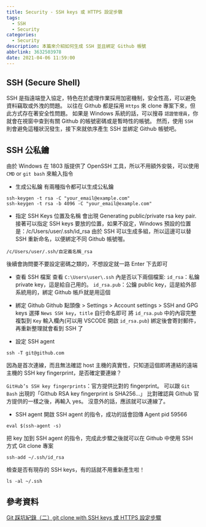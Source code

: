 ```yaml
---
title: Security - SSH keys 或 HTTPS 設定步驟
tags:
  - SSH
  - Security
categories:
  - Security
description: 本篇來介紹如何生成 SSH 並且綁定 Github 帳號
abbrlink: 3632503978
date: 2021-04-06 11:59:00
---
```

## SSH (Secure Shell)

SSH 是指遠端登入協定，特色在於處理作業採用加密機制，安全性高，可以避免資料竊取或外洩的問題。
以往在 Github 都是採用 `Https` 來 clone 專案下來，但此方式存在著安全性問題。
如果是 Windows 系統的話，可以搜尋 `認證管理員`，你就會在視窗中查到有關 Github 的帳號密碼或是暫時性的帳號。
然而，使用 `SSH` 則會避免這種狀況發生，接下來就依序產生 SSH 並綁定 Github 帳號吧。

## SSH 公私鑰

由於 Windows 在 1803 版提供了 OpenSSH 工具，所以不用額外安裝，可以使用 `CMD` or `git bash` 來輸入指令

* 生成公私鑰
有兩種指令都可以生成公私鑰

``` CMD
ssh-keygen -t rsa -C "your_email@example.com"
ssh-keygen -t rsa -b 4096 -C "your_email@example.com"
```

* 指定 SSH Keys 位置及名稱
會出現 Generating public/private rsa key pair.
接著可以指定 SSH keys 要放的位置，如果不設定，Windows 預設的位置是：/c/Users/user/.ssh/id_rsa
由於 SSH 可以生成多組，所以這邊可以替 SSH 重新命名，以便綁定不同 Github 帳號喔。

``` CMD
/c/Users/user/.ssh/自定義名稱_rsa
```

後續會詢問要不要設定密碼之類的，不想設定就一路 Enter 下去即可

* 查看 SSH 檔案
查看 `C:\Users\user\.ssh` 內是否以下兩個檔案:
`id_rsa`：私鑰 private key，這是給自己用的。
`id_rsa.pub`：公鑰 public key，這是給外部系統用的，綁定 Github 帳戶就是用這個

* 綁定 Github
Github 點頭像 > Settings > Account settings > SSH and GPG keys
選擇 `News SSH key`，`title` 自行命名即可
將 `id_rsa.pub` 中的內容完整複製到 `Key` 輸入欄內(可以用 VSCODE 開啟 `id_rsa.pub`)
綁定後會寄封郵件，再重新整理就會看到 SSH 了

* 設定 SSH agent

``` CMD
ssh -T git@github.com
```

因為是首次連線，而且無法確認 host 主機的真實性，只知道這個即將連結的遠端主機的 SSH key fingerprint，是否確定要連線？

`GitHub’s SSH key fingerprints`：官方提供比對的 fingerprint。
可以跟 `Git Bash` 出現的「Github RSA key fingerprint is SHA256…」
比對確認與 Github 官方提供的一樣之後，再輸入 yes。
沒意外的話，應該就可以連線了。

* SSH agent
開啟 SSH agent 的指令，成功的話會回傳 Agent pid 59566

``` CMD
eval $(ssh-agent -s)
```

把 key 加到 SSH agent 的指令，完成此步驟之後就可以在 Github 中使用 SSH 方式 Git clone 專案

``` CMD
ssh-add ~/.ssh/id_rsa
```

檢查是否有現存的 SSH keys，有的話就不用重新產生啦！

``` CMD
ls -al ~/.ssh
```

## 參考資料

[Git 踩坑紀錄（二）git clone with SSH keys 或 HTTPS 設定步驟](https://tsengbatty.medium.com/git-%E8%B8%A9%E5%9D%91%E7%B4%80%E9%8C%84-%E4%BA%8C-git-clone-with-ssh-keys-%E6%88%96-https-%E8%A8%AD%E5%AE%9A%E6%AD%A5%E9%A9%9F-bdb721bd7cf2)

